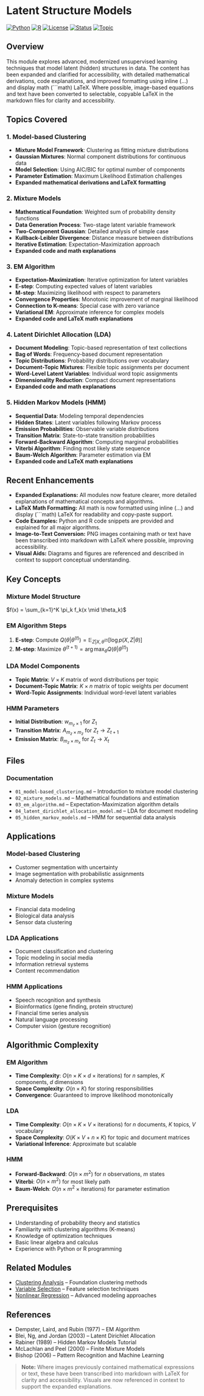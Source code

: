 # Latent Structure Models

[![Python](https://img.shields.io/badge/Python-3.8+-blue.svg)](https://www.python.org/)
[![R](https://img.shields.io/badge/R-4.0+-green.svg)](https://www.r-project.org/)
[![License](https://img.shields.io/badge/License-MIT-yellow.svg)](../LICENSE)
[![Status](https://img.shields.io/badge/Status-Complete-brightgreen.svg)](https://github.com/darinz/Statistical-Learning)
[![Topic](https://img.shields.io/badge/Topic-Unsupervised%20Learning-purple.svg)]()

## Overview

This module explores advanced, modernized unsupervised learning techniques that model latent (hidden) structures in data. The content has been expanded and clarified for accessibility, with detailed mathematical derivations, code explanations, and improved formatting using inline ($`...`$) and display math (```math) LaTeX. Where possible, image-based equations and text have been converted to selectable, copyable LaTeX in the markdown files for clarity and accessibility.

## Topics Covered

### 1. Model-based Clustering
- **Mixture Model Framework**: Clustering as fitting mixture distributions
- **Gaussian Mixtures**: Normal component distributions for continuous data
- **Model Selection**: Using AIC/BIC for optimal number of components
- **Parameter Estimation**: Maximum Likelihood Estimation challenges
- **Expanded mathematical derivations and LaTeX formatting**

### 2. Mixture Models
- **Mathematical Foundation**: Weighted sum of probability density functions
- **Data Generation Process**: Two-stage latent variable framework
- **Two-Component Gaussian**: Detailed analysis of simple case
- **Kullback-Leibler Divergence**: Distance measure between distributions
- **Iterative Estimation**: Expectation-Maximization approach
- **Expanded code and math explanations**

### 3. EM Algorithm
- **Expectation-Maximization**: Iterative optimization for latent variables
- **E-step**: Computing expected values of latent variables
- **M-step**: Maximizing likelihood with respect to parameters
- **Convergence Properties**: Monotonic improvement of marginal likelihood
- **Connection to K-means**: Special case with zero variance
- **Variational EM**: Approximate inference for complex models
- **Expanded code and LaTeX math explanations**

### 4. Latent Dirichlet Allocation (LDA)
- **Document Modeling**: Topic-based representation of text collections
- **Bag of Words**: Frequency-based document representation
- **Topic Distributions**: Probability distributions over vocabulary
- **Document-Topic Mixtures**: Flexible topic assignments per document
- **Word-Level Latent Variables**: Individual word topic assignments
- **Dimensionality Reduction**: Compact document representations
- **Expanded code and math explanations**

### 5. Hidden Markov Models (HMM)
- **Sequential Data**: Modeling temporal dependencies
- **Hidden States**: Latent variables following Markov process
- **Emission Probabilities**: Observable variable distributions
- **Transition Matrix**: State-to-state transition probabilities
- **Forward-Backward Algorithm**: Computing marginal probabilities
- **Viterbi Algorithm**: Finding most likely state sequence
- **Baum-Welch Algorithm**: Parameter estimation via EM
- **Expanded code and LaTeX math explanations**

## Recent Enhancements

- **Expanded Explanations:** All modules now feature clearer, more detailed explanations of mathematical concepts and algorithms.
- **LaTeX Math Formatting:** All math is now formatted using inline ($`...`$) and display (```math) LaTeX for readability and copy-paste support.
- **Code Examples:** Python and R code snippets are provided and explained for all major algorithms.
- **Image-to-Text Conversion:** PNG images containing math or text have been transcribed into markdown with LaTeX where possible, improving accessibility.
- **Visual Aids:** Diagrams and figures are referenced and described in context to support conceptual understanding.

## Key Concepts

### Mixture Model Structure
$`f(x) = \sum_{k=1}^K \pi_k f_k(x \mid \theta_k)`$

### EM Algorithm Steps
1. **E-step**: Compute $`Q(\theta|\theta^{(t)}) = \mathbb{E}_{Z|X,\theta^{(t)}}[\log p(X,Z|\theta)]`$
2. **M-step**: Maximize $`\theta^{(t+1)} = \arg\max_{\theta} Q(\theta|\theta^{(t)})`$

### LDA Model Components
- **Topic Matrix**: $`V \times K`$ matrix of word distributions per topic
- **Document-Topic Matrix**: $`K \times n`$ matrix of topic weights per document
- **Word-Topic Assignments**: Individual word-level latent variables

### HMM Parameters
- **Initial Distribution**: $`w_{m_z \times 1}`$ for $`Z_1`$
- **Transition Matrix**: $`A_{m_z \times m_z}`$ for $`Z_t \rightarrow Z_{t+1}`$
- **Emission Matrix**: $`B_{m_z \times m_x}`$ for $`Z_t \rightarrow X_t`$

## Files

### Documentation
- `01_model-based_clustering.md` – Introduction to mixture model clustering
- `02_mixture_models.md` – Mathematical foundations and estimation
- `03_em_algorithm.md` – Expectation-Maximization algorithm details
- `04_latent_dirichlet_allocation_model.md` – LDA for document modeling
- `05_hidden_markov_models.md` – HMM for sequential data analysis

## Applications

### Model-based Clustering
- Customer segmentation with uncertainty
- Image segmentation with probabilistic assignments
- Anomaly detection in complex systems

### Mixture Models
- Financial data modeling
- Biological data analysis
- Sensor data clustering

### LDA Applications
- Document classification and clustering
- Topic modeling in social media
- Information retrieval systems
- Content recommendation

### HMM Applications
- Speech recognition and synthesis
- Bioinformatics (gene finding, protein structure)
- Financial time series analysis
- Natural language processing
- Computer vision (gesture recognition)

## Algorithmic Complexity

### EM Algorithm
- **Time Complexity**: $`O(n \times K \times d \times \text{iterations})`$ for $`n`$ samples, $`K`$ components, $`d`$ dimensions
- **Space Complexity**: $`O(n \times K)`$ for storing responsibilities
- **Convergence**: Guaranteed to improve likelihood monotonically

### LDA
- **Time Complexity**: $`O(n \times K \times V \times \text{iterations})`$ for $`n`$ documents, $`K`$ topics, $`V`$ vocabulary
- **Space Complexity**: $`O(K \times V + n \times K)`$ for topic and document matrices
- **Variational Inference**: Approximate but scalable

### HMM
- **Forward-Backward**: $`O(n \times m^2)`$ for $`n`$ observations, $`m`$ states
- **Viterbi**: $`O(n \times m^2)`$ for most likely path
- **Baum-Welch**: $`O(n \times m^2 \times \text{iterations})`$ for parameter estimation

## Prerequisites

- Understanding of probability theory and statistics
- Familiarity with clustering algorithms (K-means)
- Knowledge of optimization techniques
- Basic linear algebra and calculus
- Experience with Python or R programming

## Related Modules

- [Clustering Analysis](../06_clustering_analysis/) – Foundation clustering methods
- [Variable Selection](../03_variable_selection_regularization/) – Feature selection techniques
- [Nonlinear Regression](../05_nonlinear_regression/) – Advanced modeling approaches

## References

- Dempster, Laird, and Rubin (1977) – EM Algorithm
- Blei, Ng, and Jordan (2003) – Latent Dirichlet Allocation
- Rabiner (1989) – Hidden Markov Models Tutorial
- McLachlan and Peel (2000) – Finite Mixture Models
- Bishop (2006) – Pattern Recognition and Machine Learning

> **Note:** Where images previously contained mathematical expressions or text, these have been transcribed into markdown with LaTeX for clarity and accessibility. Visuals are now referenced in context to support the expanded explanations. 